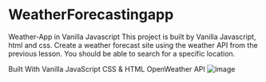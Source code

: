 # WeatherForecastingapp
Weather-App in Vanilla Javascript
This project is built by Vanilla Javascript, html and css.
Create a weather forecast site using the weather API from the previous lesson. You should be able to search for a specific location.


Built With
Vanilla JavaScript
CSS & HTML
OpenWeather API
![image](https://github.com/pawanchoudhary1/WeatherForecastingapp/assets/107381982/e28b2ac6-ec9c-44e2-b108-c337ca155652)
